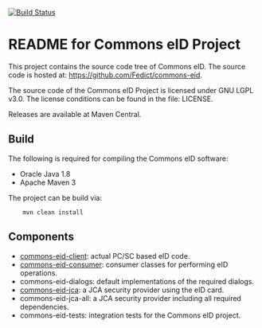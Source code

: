 [![Build Status](https://travis-ci.org/Fedict/commons-eid.svg?branch=develop)](https://travis-ci.org/Fedict/commons-eid)

# README for Commons eID Project

This project contains the source code tree of Commons eID.
The source code is hosted at: https://github.com/Fedict/commons-eid.

The source code of the Commons eID Project is licensed under GNU LGPL v3.0.
The license conditions can be found in the file: LICENSE.

Releases are available at Maven Central.

## Build

The following is required for compiling the Commons eID software:
* Oracle Java 1.8
* Apache Maven 3

The project can be build via:
```
	mvn clean install
```

## Components

* [commons-eid-client](docs/commons-eid-client.md): actual PC/SC based eID code.
* [commons-eid-consumer](docs/commons-eid-consumer.md): consumer classes for performing eID operations.
* commons-eid-dialogs: default implementations of the required dialogs.
* [commons-eid-jca](docs/commons-eid-jca.md): a JCA security provider using the eID card.
* commons-eid-jca-all: a JCA security provider including all required dependencies.
* commons-eid-tests: integration tests for the Commons eID project.
